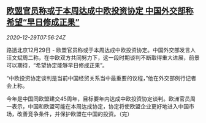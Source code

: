 <!--1609230193000-->
[欧盟官员称或于本周达成中欧投资协定 中国外交部称希望“早日修成正果”](https://cn.reuters.com/article/china-eu-investment-talks-1229-tues-idCNKBS2930KH)
------

<div><i>2020-12-29T07:56:24Z</i></div><p>路透北京12月29日 - 欧盟官员称或于本周达成中欧投资协定。中国外交部发言人汪文斌周二称，在中欧双方共同努力下，这一段时期谈判不断取得重大进展，前景可以期待，“希望协定能够早日修成正果”。</p><p>“中欧投资协定谈判是当前中国经贸关系当中最重要的议程，”他在外交部例行记者会上称。</p><p>今年是中国同欧盟建交45周年，目标要年内达成中欧投资协定谈判。欧洲官员周一表示，中国和欧盟可能在本周达成协定，协定将使欧盟企业更好地进入中国市场，改善竞争条件，并保护欧盟在中国的投资。（完）</p>
